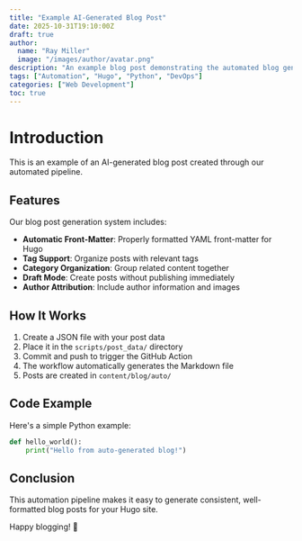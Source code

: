 ```yaml
---
title: "Example AI-Generated Blog Post"
date: 2025-10-31T19:10:00Z
draft: true
author:
  name: "Ray Miller"
  image: "/images/author/avatar.png"
description: "An example blog post demonstrating the automated blog generation pipeline"
tags: ["Automation", "Hugo", "Python", "DevOps"]
categories: ["Web Development"]
toc: true
---
```


# Introduction

This is an example of an AI-generated blog post created through our automated pipeline.

## Features

Our blog post generation system includes:

- **Automatic Front-Matter**: Properly formatted YAML front-matter for Hugo
- **Tag Support**: Organize posts with relevant tags
- **Category Organization**: Group related content together
- **Draft Mode**: Create posts without publishing immediately
- **Author Attribution**: Include author information and images

## How It Works

1. Create a JSON file with your post data
2. Place it in the `scripts/post_data/` directory
3. Commit and push to trigger the GitHub Action
4. The workflow automatically generates the Markdown file
5. Posts are created in `content/blog/auto/`

## Code Example

Here's a simple Python example:

```python
def hello_world():
    print("Hello from auto-generated blog!")
```

## Conclusion

This automation pipeline makes it easy to generate consistent, well-formatted blog posts for your Hugo site.

Happy blogging! 🎉
